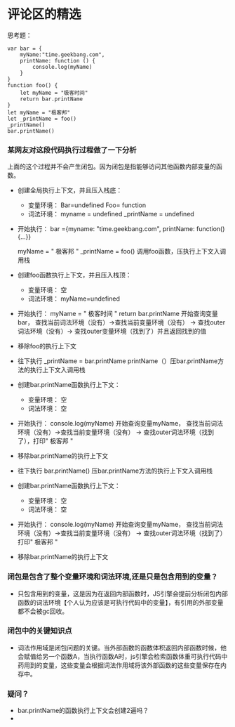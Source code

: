 # 评论区的精选

思考题：

```
var bar = {
    myName:"time.geekbang.com",
    printName: function () {
        console.log(myName)
    }
}
function foo() {
    let myName = "极客时间" 
    return bar.printName
}
let myName = "极客邦"
let _printName = foo()
_printName()
bar.printName()

```

### 某网友对这段代码执行过程做了一下分析
上面的这个过程并不会产生闭包。因为闭包是指能够访问其他函数内部变量的函数。

- 创建全局执行上下文，并且压入栈底：
    - 变量环境：
        Bar=undefined
        Foo= function
    - 词法环境：
    myname = undefined
    _printName = undefined

- 开始执行：
    bar ={myname: "time.geekbang.com", printName: function(){...}}

    myName = " 极客邦 "
    _printName = foo() 调用foo函数，压执行上下文入调用栈


- 创建foo函数执行上下文，并且压入栈顶：
    - 变量环境： 空
    - 词法环境： myName=undefined
- 开始执行：
myName = " 极客时间 "
return bar.printName
开始查询变量bar， 查找当前词法环境（没有）->查找当前变量环境（没有） -> 查找outer词法环境（没有）-> 查找outer变量环境（找到了）并且返回找到的值
- 移除foo的执行上下文

- 往下执行
_printName = bar.printName
printName（）压bar.printName方法的执行上下文入调用栈

- 创建bar.printName函数执行上下文：
    - 变量环境： 空
    - 词法环境： 空
- 开始执行：
    console.log(myName)
    开始查询变量myName， 查找当前词法环境（没有）->查找当前变量环境（没有） -> 查找outer词法环境（找到了），打印" 极客邦 "
- 移除bar.printName的执行上下文

- 往下执行
bar.printName() 压bar.printName方法的执行上下文入调用栈

- 创建bar.printName函数执行上下文：
    - 变量环境： 空
    - 词法环境： 空
- 开始执行：
    console.log(myName)
    开始查询变量myName， 查找当前词法环境（没有）->查找当前变量环境（没有） -> 查找outer词法环境（找到了）
    打印" 极客邦 "
- 移除bar.printName的执行上下文


### 闭包是包含了整个变量环境和词法环境,还是只是包含用到的变量？
- 只包含用到的变量，这是因为在返回内部函数时，JS引擎会提前分析闭包内部函数的词法环境【个人认为应该是可执行代码中的变量】，有引用的外部变量都不会被gc回收。


### 闭包中的关键知识点
- 词法作用域是闭包问题的关键。当外部函数的函数体积返回内部函数时候，他会赋值给另一个函数A，当执行函数A时，js引擎会检索函数体重可执行代码中药用到的变量，这些变量会根据词法作用域将该外部函数的这些变量保存在内存中。


### 

### 疑问？
- bar.printName的函数执行上下文会创建2遍吗？
- 